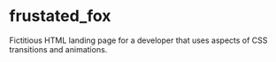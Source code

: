 # frustated_fox
Fictitious HTML landing page for a developer that uses aspects of CSS transitions and animations.
